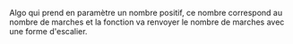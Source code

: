 Algo qui prend en paramètre un nombre positif, ce nombre correspond au nombre de marches et la fonction va renvoyer le nombre de marches avec une forme d'escalier.
